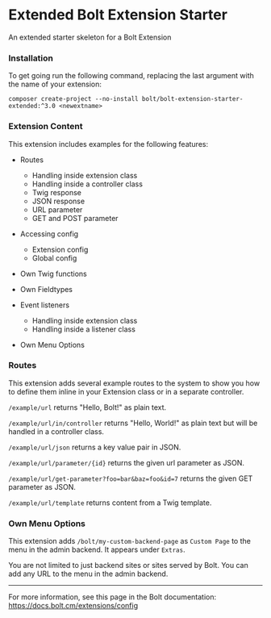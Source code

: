 Extended Bolt Extension Starter
======================

An extended starter skeleton for a Bolt Extension

### Installation

To get going run the following command, replacing the last argument with the name of your extension:

`composer create-project --no-install bolt/bolt-extension-starter-extended:^3.0 <newextname>`  

### Extension Content

This extension includes examples for the following features:

- Routes
  - Handling inside extension class
  - Handling inside a controller class
  - Twig response
  - JSON response
  - URL parameter
  - GET and POST parameter

- Accessing config
   - Extension config
   - Global config

- Own Twig functions

- Own Fieldtypes

- Event listeners
  - Handling inside extension class
  - Handling inside a listener class

- Own Menu Options
  
### Routes

This extension adds several example routes to the system to show you how to define them inline in your Extension class or in a separate controller.

`/example/url` returns "Hello, Bolt!" as plain text.

`/example/url/in/controller` returns "Hello, World!" as plain text but will be handled in a controller class.

`/example/url/json` returns a key value pair in JSON.

`/example/url/parameter/{id}` returns the given url parameter as JSON.

`/example/url/get-parameter?foo=bar&baz=foo&id=7` returns the given GET parameter as JSON.

`/example/url/template` returns content from a Twig template.


### Own Menu Options

This extension adds `/bolt/my-custom-backend-page` as `Custom Page` to the menu in the admin backend. It appears under `Extras`. 

You are not limited to just backend sites or sites served by Bolt. You can add any URL to the menu in the admin backend.

----

For more information, see this page in the Bolt documentation: https://docs.bolt.cm/extensions/config 
